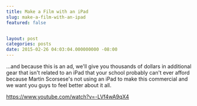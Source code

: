 ```yaml
---
title: Make a Film with an iPad
slug: make-a-film-with-an-ipad
featured: false


layout: post
categories: posts
date: 2015-02-26 04:03:04.000000000 -08:00
---
```


…and because this is an ad, we'll give you thousands of dollars in additional gear that isn't related to an iPad that your school probably can't ever afford because Martin Scorsese's not using an iPad to make this commercial and we want you guys to feel better about it all.

https://www.youtube.com/watch?v=-LVf4wA9qX4

